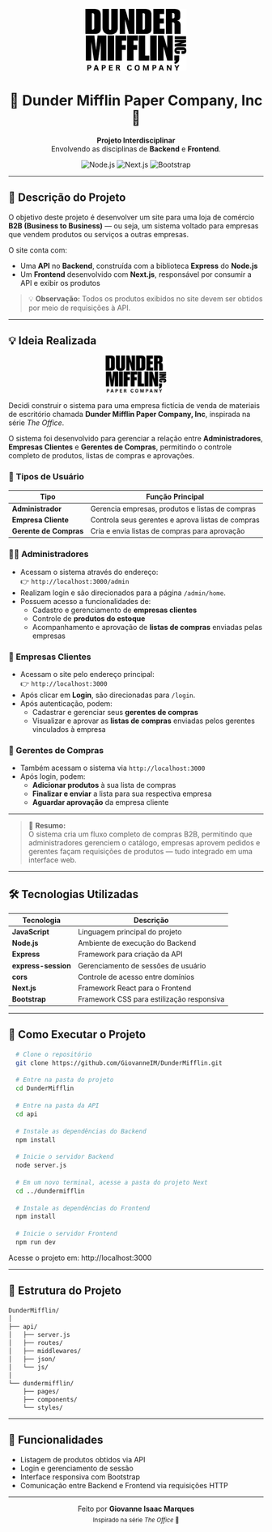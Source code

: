 <p align="center">
  <img src="./logoPreta.svg" alt="Logo Dunder Mifflin" width="200"/>
</p>

<h1 align="center">📄 Dunder Mifflin Paper Company, Inc 📄</h1>

<p align="center">
  <b>Projeto Interdisciplinar</b><br>
  Envolvendo as disciplinas de <b>Backend</b> e <b>Frontend</b>.
</p>

<p align="center">
  <img src="https://img.shields.io/badge/Node.js-Express-green" alt="Node.js">
  <img src="https://img.shields.io/badge/Next.js-Frontend-blue" alt="Next.js">
  <img src="https://img.shields.io/badge/Bootstrap-Responsive-purple" alt="Bootstrap">
</p>

---

## 🧾 Descrição do Projeto

O objetivo deste projeto é desenvolver um site para uma loja de comércio **B2B (Business to Business)** — ou seja, um sistema voltado para empresas que vendem produtos ou serviços a outras empresas.

O site conta com:

- Uma **API** no **Backend**, construída com a biblioteca **Express** do **Node.js**  
- Um **Frontend** desenvolvido com **Next.js**, responsável por consumir a API e exibir os produtos

> 💡 **Observação:** Todos os produtos exibidos no site devem ser obtidos por meio de requisições à API.

---

## 💡 Ideia Realizada

<p align="center">
  <img src="./logoPreta.svg" alt="Logo Dunder Mifflin" width="120"/>
</p>

Decidi construir o sistema para uma empresa fictícia de venda de materiais de escritório chamada **Dunder Mifflin Paper Company, Inc**, inspirada na série *The Office*.

O sistema foi desenvolvido para gerenciar a relação entre **Administradores**, **Empresas Clientes** e **Gerentes de Compras**, permitindo o controle completo de produtos, listas de compras e aprovações.

### 👥 Tipos de Usuário

| Tipo | Função Principal |
|--------|------------------|
| **Administrador** | Gerencia empresas, produtos e listas de compras |
| **Empresa Cliente** | Controla seus gerentes e aprova listas de compras |
| **Gerente de Compras** | Cria e envia listas de compras para aprovação |

### 🧍‍♂️ Administradores
- Acessam o sistema através do endereço:  
  👉 `http://localhost:3000/admin`
- Realizam login e são direcionados para a página `/admin/home`.
- Possuem acesso a funcionalidades de:
  - Cadastro e gerenciamento de **empresas clientes**  
  - Controle de **produtos do estoque**  
  - Acompanhamento e aprovação de **listas de compras** enviadas pelas empresas

### 🏢 Empresas Clientes
- Acessam o site pelo endereço principal:  
  👉 `http://localhost:3000`
- Após clicar em **Login**, são direcionadas para `/login`.
- Após autenticação, podem:
  - Cadastrar e gerenciar seus **gerentes de compras**  
  - Visualizar e aprovar as **listas de compras** enviadas pelos gerentes vinculados à empresa

### 🛒 Gerentes de Compras
- Também acessam o sistema via `http://localhost:3000`
- Após login, podem:
  - **Adicionar produtos** à sua lista de compras  
  - **Finalizar e enviar** a lista para sua respectiva empresa  
  - **Aguardar aprovação** da empresa cliente

---

> 🧠 **Resumo:**  
> O sistema cria um fluxo completo de compras B2B, permitindo que administradores gerenciem o catálogo, empresas aprovem pedidos e gerentes façam requisições de produtos — tudo integrado em uma interface web.

---

## 🛠️ Tecnologias Utilizadas

| Tecnologia | Descrição |
|-------------|------------|
| **JavaScript** | Linguagem principal do projeto |
| **Node.js** | Ambiente de execução do Backend |
| **Express** | Framework para criação da API |
| **express-session** | Gerenciamento de sessões de usuário |
| **cors** | Controle de acesso entre domínios |
| **Next.js** | Framework React para o Frontend |
| **Bootstrap** | Framework CSS para estilização responsiva |

---

## 🚀 Como Executar o Projeto

```bash
  # Clone o repositório
  git clone https://github.com/GiovanneIM/DunderMifflin.git
  
  # Entre na pasta do projeto
  cd DunderMifflin
  
  # Entre na pasta da API
  cd api
  
  # Instale as dependências do Backend
  npm install
  
  # Inicie o servidor Backend
  node server.js
  
  # Em um novo terminal, acesse a pasta do projeto Next
  cd ../dundermifflin
  
  # Instale as dependências do Frontend
  npm install
  
  # Inicie o servidor Frontend
  npm run dev
```
Acesse o projeto em: http://localhost:3000

---

## 📂 Estrutura do Projeto
```
DunderMifflin/
│
├── api/
│   ├── server.js
│   ├── routes/
│   ├── middlewares/
│   ├── json/
│   └── js/
│
└── dundermifflin/
    ├── pages/
    ├── components/
    └── styles/
```

---

## 📌 Funcionalidades

- Listagem de produtos obtidos via API  
- Login e gerenciamento de sessão  
- Interface responsiva com Bootstrap  
- Comunicação entre Backend e Frontend via requisições HTTP  

---

<p align="center">
  Feito por <b>Giovanne Isaac Marques</b><br>
  <sub>Inspirado na série <i>The Office</i> 🏢</sub>
</p>

